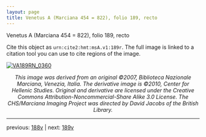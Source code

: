 ```yaml
---
layout: page
title: Venetus A (Marciana 454 = 822), folio 189, recto
---
```


Venetus A (Marciana 454 = 822), folio 189, recto

Cite this object as `urn:cite2:hmt:msA.v1:189r`.  The full image is linked to a citation tool you can use to cite regions of the image.

[![VA189RN_0360](http://www.homermultitext.org/iipsrv?IIIF=/project/homer/pyramidal/deepzoom/hmt/vaimg/2017a/VA189RN_0360.tif/full/800,/0/default.jpg)](http://www.homermultitext.org/ict2/?urn=urn:cite2:hmt:vaimg.2017a:VA189RN_0360) 

<p style="text-align: center; font-style: italic;">This image was derived from an original ©2007, Biblioteca Nazionale Marciana, Venezia, Italia. The derivative image is ©2010, Center for Hellenic Studies. Original and derivative are licensed under the Creative Commons Attribution-Noncommercial-Share Alike 3.0 License. The CHS/Marciana Imaging Project was directed by David Jacobs of the British Library.</p>

---

previous: [188v](../188v/) | next: [189v](../189v/)